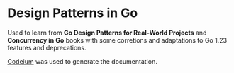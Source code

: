 # Design Patterns in Go

Used to learn from **Go Design Patterns for Real-World Projects** and **Concurrency in Go** books with some corretions and adaptations to Go 1.23 features and deprecations.

[Codeium](http://codeium.com) was used to generate the documentation.